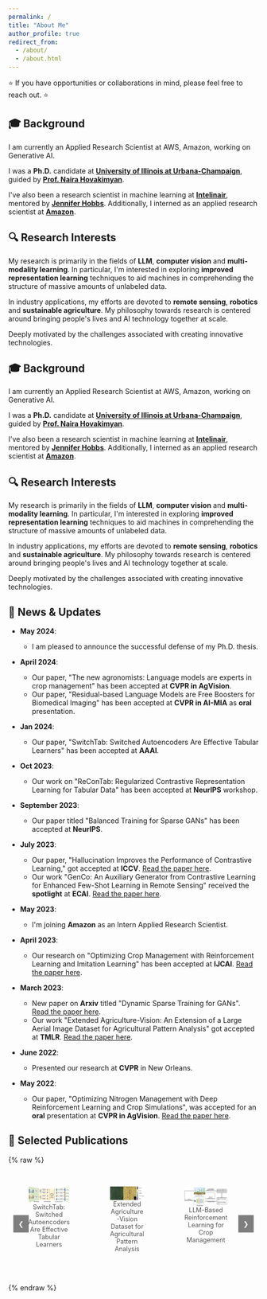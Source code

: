 ```yaml
---
permalink: /
title: "About Me"
author_profile: true
redirect_from: 
  - /about/
  - /about.html
---
```


⭐ If you have opportunities or collaborations in mind, please feel free to reach out. ⭐

## 🎓 **Background**
I am currently an Applied Research Scientist at AWS, Amazon, working on Generative AI.

I was a **Ph.D.** candidate at [**University of Illinois at Urbana-Champaign**](https://illinois.edu/), guided by [**Prof. Naira Hovakimyan**](https://naira.mechse.illinois.edu/sciencex_teams/naira-hovakimyan/).

I've also been a research scientist in machine learning at [**Intelinair**](https://www.intelinair.com/), mentored by [**Jennifer Hobbs**](https://scholar.google.com/citations?user=zeWhseAAAAAJ&hl=en). Additionally, I interned as an applied research scientist at [**Amazon**](https://www.amazon.jobs/en/teams/buyer-risk-prevention).

## 🔍 **Research Interests**

My research is primarily in the fields of **LLM**, **computer vision** and **multi-modality learning**. In particular, I'm interested in exploring **improved representation learning** techniques to aid machines in comprehending the structure of massive amounts of unlabeled data.

In industry applications, my efforts are devoted to **remote sensing**, **robotics** and **sustainable agriculture**. My philosophy towards research is centered around bringing people's lives and AI technology together at scale. 

Deeply motivated by the challenges associated with creating innovative technologies.


## 🎓 **Background**
I am currently an Applied Research Scientist at AWS, Amazon, working on Generative AI.

I was a **Ph.D.** candidate at [**University of Illinois at Urbana-Champaign**](https://illinois.edu/), guided by [**Prof. Naira Hovakimyan**](https://naira.mechse.illinois.edu/sciencex_teams/naira-hovakimyan/). 

I've also been a research scientist in machine learning at [**Intelinair**](https://www.intelinair.com/), mentored by [**Jennifer Hobbs**](https://scholar.google.com/citations?user=zeWhseAAAAAJ&hl=en). Additionally, I interned as an applied research scientist at [**Amazon**](https://www.amazon.jobs/en/teams/buyer-risk-prevention).

## 🔍 **Research Interests**

My research is primarily in the fields of **LLM**, **computer vision** and **multi-modality learning**. In particular, I'm interested in exploring **improved representation learning** techniques to aid machines in comprehending the structure of massive amounts of unlabeled data.

In industry applications, my efforts are devoted to **remote sensing**, **robotics** and **sustainable agriculture**. My philosophy towards research is centered around bringing people's lives and AI technology together at scale. 

Deeply motivated by the challenges associated with creating innovative technologies.


## 📰 **News & Updates**

- **May 2024**:
  - I am pleased to announce the successful defense of my Ph.D. thesis.

- **April 2024**:
  - Our paper, "The new agronomists: Language models are experts in crop management" has been accepted at **CVPR in AgVision**.
  - Our paper, "Residual-based Language Models are Free Boosters for Biomedical Imaging" has been accepted at **CVPR in AI-MIA** as **oral** presentation.

- **Jan 2024**:
  - Our paper, "SwitchTab: Switched Autoencoders Are Effective Tabular Learners" has been accepted at **AAAI**.

- **Oct 2023**:
  - Our work on "ReConTab: Regularized Contrastive Representation Learning for Tabular Data" has been accepted at **NeurIPS** workshop.

- **September 2023**:
  - Our paper titled "Balanced Training for Sparse GANs" has been accepted at **NeurIPS**.

- **July 2023**: 
  - Our paper, "Hallucination Improves the Performance of Contrastive Learning," got accepted at **ICCV**. [Read the paper here](https://arxiv.org/pdf/2307.12168.pdf).
  - Our work "GenCo: An Auxiliary Generator from Contrastive Learning for Enhanced Few-Shot Learning in Remote Sensing" received the **spotlight** at **ECAI**. [Read the paper here](https://arxiv.org/pdf/2307.14612.pdf).

- **May 2023**: 
  - I'm joining **Amazon** as an Intern Applied Research Scientist.

- **April 2023**: 
  - Our research on "Optimizing Crop Management with Reinforcement Learning and Imitation Learning" has been accepted at **IJCAI**. [Read the paper here](https://arxiv.org/pdf/2209.09991.pdf).

- **March 2023**: 
  - New paper on **Arxiv** titled "Dynamic Sparse Training for GANs". [Read the paper here](https://arxiv.org/pdf/2302.14670.pdf).
  - Our work "Extended Agriculture-Vision: An Extension of a Large Aerial Image Dataset for Agricultural Pattern Analysis" got accepted at **TMLR**. [Read the paper here](https://arxiv.org/pdf/2303.02460.pdf).

- **June 2022**: 
  - Presented our research at **CVPR** in New Orleans.

- **May 2022**: 
  - Our paper, "Optimizing Nitrogen Management with Deep Reinforcement Learning and Crop Simulations", was accepted for an **oral** presentation at **CVPR in AgVision**. [Read the paper here](https://arxiv.org/pdf/2204.10394.pdf).

## 📑 **Selected Publications**

{% raw %}
<!-- This section will hold the scrolling images from papers -->
<div class="carousel">
  <div class="slides">
    <figure>
      <img src="images/Switch.png" alt="SwitchTab: Switched Autoencoders Are Effective Tabular Learners">
      <figcaption>SwitchTab: Switched Autoencoders Are Effective Tabular Learners</figcaption>
    </figure>
    <figure>
      <img src="images/ExtendedAG.png" alt="Extended Agriculture-Vision Dataset for Agricultural Pattern Analysis">
      <figcaption>Extended Agriculture-Vision Dataset for Agricultural Pattern Analysis</figcaption>
    </figure>
    <figure>
      <img src="images/LLM_AG.png" alt="LLM-Based Reinforcement Learning for Crop Management">
      <figcaption>LLM-Based Reinforcement Learning for Crop Management</figcaption>
    </figure>
    <figure>
      <img src="images/Hallucination.png" alt="Hallucination Improves Performance in Contrastive Learning">
      <figcaption>Hallucination Improves Performance in Contrastive Learning</figcaption>
    </figure>
  </div>
  <button class="carousel-btn prev-btn" onclick="moveSlides(-1)">&#10094;</button>
  <button class="carousel-btn next-btn" onclick="moveSlides(1)">&#10095;</button>
</div>

<script>
  let currentSlide = 0;
  const slides = document.querySelector('.slides');
  const totalSlides = slides.children.length;

  function moveSlides(n) {
    currentSlide = (currentSlide + n + totalSlides) % totalSlides;
    slides.style.transform = `translateX(-${currentSlide * 100}%)`;
  }
</script>

<!-- Add the appropriate styles for the carousel -->
<style>
  .carousel {
    width: 100%;
    max-width: 600px;
    margin: 20px auto;
    position: relative;
    overflow: hidden;
  }

  .carousel img {
    width: 100%;
    max-height: 300px; /* Set the max height */
    object-fit: contain; /* Ensures the images fit without distortion */
    display: block;
  }

  .slides {
    display: flex;
    transition: transform 0.5s ease-in-out;
  }

  figure {
    text-align: center;
    padding: 10px 0;
  }

  figcaption {
    font-size: 0.9em;
    color: #555; /* Customize the color if needed */
  }

  .carousel-btn {
    position: absolute;
    top: 50%;
    transform: translateY(-50%);
    background-color: rgba(0, 0, 0, 0.5);
    color: white;
    border: none;
    padding: 10px;
    cursor: pointer;
  }

  .prev-btn {
    left: 10px;
  }

  .next-btn {
    right: 10px;
  }
</style>
{% endraw %}
